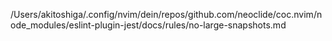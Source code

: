 /Users/akitoshiga/.config/nvim/dein/repos/github.com/neoclide/coc.nvim/node_modules/eslint-plugin-jest/docs/rules/no-large-snapshots.md
